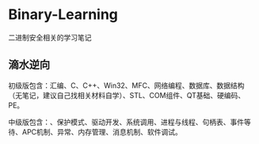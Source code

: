 # Binary-Learning

二进制安全相关的学习笔记

## 滴水逆向

初级版包含：汇编、C、C++、Win32、MFC、网络编程、数据库、数据结构（无笔记，建议自己找相关材料自学）、STL、COM组件、QT基础、硬编码、PE。

中级版包含：、保护模式、驱动开发、系统调用、进程与线程、句柄表、事件等待、APC机制、异常、内存管理、消息机制、软件调试。
